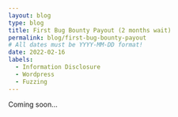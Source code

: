 ```yaml
---
layout: blog
type: blog
title: First Bug Bounty Payout (2 months wait)
permalink: blog/first-bug-bounty-payout
# All dates must be YYYY-MM-DD format!
date: 2022-02-16
labels:
  - Information Disclosure
  - Wordpress
  - Fuzzing
---
```


Coming soon...